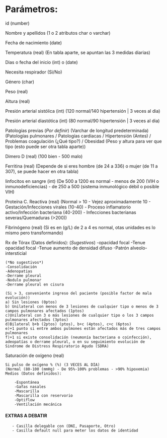 # Parámetros:

id (number)

Nombre y apellidos (1 o 2 atributos char o varchar)

Fecha de nacimiento (date)

Temperatura (real)
    (En tabla aparte, se apuntan las 3 medidas diarias)

Dias o fecha del inicio (int) o (date)

Necesita respirador (Si/No)

Género (char)

Peso (real)

Altura (real)

Presión arterial sistólica (int)
    (120 normal/140 hipertensión | 3 veces al dia)

Presión arterial diastótica (int) 
    (80 normal/90 hipertensión | 3 veces al dia)

Patologías previas (*Por definir*) (Varchar de longitud predeterminada)
    (Patologías pulmonares / Patologías cardiacas / Hipertensión (Antes) / Problemas coagulación (¿Qué tipo?) / Obesidad (Peso y altura para ver que tipo (esto puede ser otra tabla aparte))

Dimero D (real)
    (100 bien - 500 malo)

Ferritina (real)
    (Depende de si eres hombre (de 24 a 336) o mujer (de 11 a 307), se puede hacer en otra tabla)

linfocitos en sangre (int)
    (De 500 a 1200 es normal - menos de 200 (VIH o inmunodeficiencias) - de 250 a 500 (sistema inmunológico débil o posible VIH)

Proteína C. Reactiva (real)
    (Normal > 10 - Vejez aproximadamente 10 - Gestación/Infecciones virales (10-40) - Proceso inflamatorio activo/Infección bacteriana (40-200) - Infecciones bacterianas severas/Quemaduras (>200))

Fibrinógeno (real)
    (Si es en (g/L) de 2 a 4 es normal, otas unidades es lo mismo pero transformando)

Rx de Tórax (Datos definidos):
    (*Sugestivos*)
    -opacidad focal
    -Tenue opacidad focal
    -Tenue aumento de densidad difuso
    -Patrón alveolo-intersticial

    (*No sugestivos*)
    -Consolidación
    -Adenopatias
    -Derrame pleural
    -Nodulo pulmonar
    -Derrame pleural en cisura

    (Si > 3, conveniente ingreso del paciente (posible factor de mala evolución))
    a) Sin lesiones (0ptos)
    b) Unilateral con menos de 3 lesiones de cualquier tipo o menos de 3 campos pulmonares afectados (1ptos)
    c)Unilateral con 3 o más lesiones de cualquier tipo o los 3 campos pulmonares afectados (3ptos)
    d)Bilateral b+b (2ptos) (ptos), b+c (4ptos), c+c (6ptos)
    e)+1 punto si entre ambos pulmones están afectados más de tres campos pulmonares
    f)+1 si existe consolidación (neumonía bacteriana o coinfección), adeopatías o derrame pleural, o en su seguimiento evolución de Sindrome de Distress Respiratorio Agudo (SDRA)

Saturación de oxígeno (real)
    
    Si pulso de oxígeno % (%) (3 VECES AL DÍA)
    (Normal (80-100 (mmHg) - De 95%-100% problemas - >90% hipoxemia)
    Medios (Datos definidos):
        
        -Espontánea
        -Gafas nasales
        -Mascarilla
        -Mascarilla con reservorio
        -Optiflow
        -Ventilación mecánica
        
        
#### EXTRAS A DEBATIR
        
       - Casilla delegable con (DNI, Pasaporte, Otro)
       - Casilla default null para meter los datos de identidad
